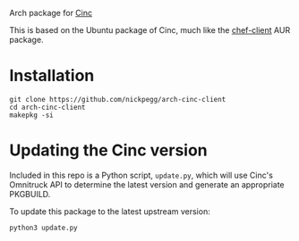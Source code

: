 Arch package for [Cinc](https://cinc.sh)

This is based on the Ubuntu package of Cinc, much like the
[chef-client](https://aur.archlinux.org/packages/chef-client/) AUR package.

# Installation
```
git clone https://github.com/nickpegg/arch-cinc-client
cd arch-cinc-client
makepkg -si
```

# Updating the Cinc version
Included in this repo is a Python script, `update.py`, which will use Cinc's
Omnitruck API to determine the latest version and generate an appropriate
PKGBUILD.

To update this package to the latest upstream version:
```
python3 update.py
```
